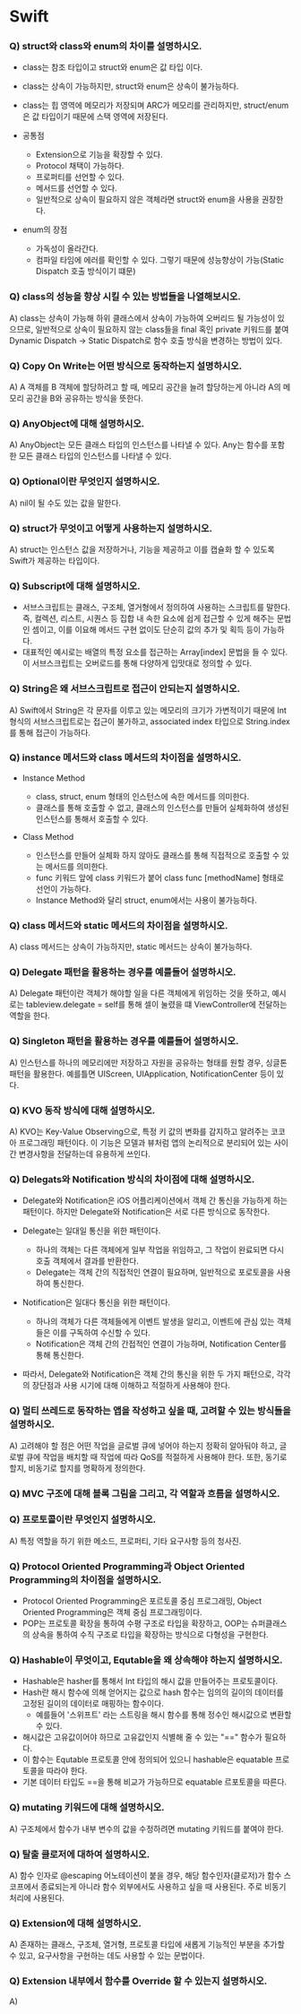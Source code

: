 # Swift

### Q) struct와 class와 enum의 차이를 설명하시오.
- class는 참조 타입이고 struct와 enum은 값 타입 이다.
- class는 상속이 가능하지만, struct와 enum은 상속이 불가능하다.
- class는 힙 영역에 메모리가 저장되며 ARC가 메모리를 관리하지만, struct/enum은 값 타입이기 때문에 스택 영역에 저장된다.

- 공통점
    - Extension으로 기능을 확장할 수 있다.
    - Protocol 채택이 가능하다.
    - 프로퍼티를 선언할 수 있다.
    - 메서드를 선언할 수 있다.
    - 일반적으로 상속이 필요하지 않은 객체라면 struct와 enum을 사용을 권장한다.

- enum의 장점
    - 가독성이 올라간다.
    - 컴파일 타임에 에러를 확인할 수 있다. 그렇기 때문에 성능향상이 가능(Static Dispatch 호출 방식이기 떄문)


### Q) class의 성능을 향상 시킬 수 있는 방법들을 나열해보시오.
A) class는 상속이 가능해 하위 클래스에서 상속이 가능하여 오버리드 될 가능성이 있으므로, 일반적으로 상속이 필요하지 않는 class들을 final 혹인 private 키워드를 붙여 Dynamic Dispatch -> Static Dispatch로 함수 호출 방식을 변경하는 방법이 있다.

### Q) Copy On Write는 어떤 방식으로 동작하는지 설명하시오.
A) A 객체를 B 객체에 할당하려고 할 때, 메모리 공간을 늘려 할당하는게 아니라 A의 메모리 공간을 B와 공유하는 방식을 뜻한다.

### Q) AnyObject에 대해 설명하시오.
A) AnyObject는 모든 클래스 타입의 인스턴스를 나타낼 수 있다. Any는 함수를 포함한 모든 클래스 타입의 인스턴스를 나타낼 수 있다.

### Q) Optional이란 무엇인지 설명하시오.
A) nil이 될 수도 있는 값을 말한다.

### Q) struct가 무엇이고 어떻게 사용하는지 설명하시오.
A) struct는 인스턴스 값을 저장하거나, 기능을 제공하고 이를 캡슐화 할 수 있도록 Swift가 제공하는 타입이다.

### Q) Subscript에 대해 설명하시오.
- 서브스크립트는 클래스, 구조체, 열거형에서 정의하여 사용하는 스크립트를 말한다. 즉, 컬렉션, 리스트, 시퀀스 등 집합 내 속한 요소에 쉽게 접근할 수 있게 해주는 문법인 셈이고, 이를 이요해 메서드 구현 없이도 단순히 값의 추가 및 획득 등이 가능하다.
- 대표적인 예시로는 배열의 특정 요소를 접근하는 Array[index] 문법을 들 수 있다. 이 서브스크립트는 오버로드를 통해 다양하게 입맛대로 정의할 수 있다.

### Q) String은 왜 서브스크립트로 접근이 안되는지 설명하시오.
A) Swift에서 String은 각 문자를 이루고 있는 메모리의 크기가 가변적이기 때문에 Int 형식의 서브스크립트로는 접근이 불가하고, associated index 타입으로 String.index를 통해 접근이 가능하다.

### Q) instance 메서드와 class 메서드의 차이점을 설명하시오.
- Instance Method
    - class, struct, enum 형태의 인스턴스에 속한 메서드를 의미한다.
    - 클래스를 통해 호출할 수 없고, 클래스의 인스턴스를 만들어 실체화하여 생성된 인스턴스를 통해서 호출할 수 있다.

- Class Method
    - 인스턴스를 만들어 실체화 하지 않아도 클래스를 통해 직접적으로 호출할 수 있는 메서드를 의미한다.
    - func 키워드 앞에 class 키워드가 붙어 class func [methodName] 형태로 선언이 가능하다.
    - Instance Method와 달리 struct, enum에서는 사용이 불가능하다.

### Q) class 메서드와 static 메서드의 차이점을 설명하시오.
A) class 메서드는 상속이 가능하지만, static 메서드는 상속이 불가능하다.

### Q) Delegate 패턴을 활용하는 경우를 예를들어 설명하시오.
A) Delegate 패턴이란 객체가 해야할 일을 다른 객체에게 위임하는 것을 뜻하고, 예시로는 tableview.delegate = self를 통해 셀이 눌렸을 떄 ViewController에 전달하는 역할을 한다.

### Q) Singleton 패턴을 활용하는 경우를 예를들어 설명하시오.
A) 인스턴스를 하나의 메모리에만 저장하고 자원을 공유하는 형태를 원할 경우, 싱글톤 패턴을 활용한다. 예를틀면 UIScreen, UIApplication, NotificationCenter 등이 있다.

### Q) KVO 동작 방식에 대해 설명하시오.
A) KVO는 Key-Value Observing으로, 특정 키 값의 변화를 감지하고 알려주는 코코아 프로그래밍 패턴이다. 이 기능은 모델과 뷰처럼 앱의 논리적으로 분리되어 있는 사이 간 변경사항을 전달하는데 유용하게 쓰인다.

### Q) Delegats와 Notification 방식의 차이점에 대해 설명하시오.
- Delegate와 Notification은 iOS 어플리케이션에서 객체 간 통신을 가능하게 하는 패턴이다. 하지만 Delegate와 Notification은 서로 다른 방식으로 동작한다.
- Delegate는 일대일 통신을 위한 패턴이다.
    - 하나의 객체는 다른 객체에게 일부 작업을 위임하고, 그 작업이 완료되면 다시 호출 객체에서 결과를 반환한다.
    - Delegate는 객체 간의 직접적인 연결이 필요하며, 일반적으로 포로토콜을 사용하여 통신한다.

- Notification은 일대다 통신을 위한 패턴이다.
    - 하나의 객체가 다른 객체들에게 이벤트 발생을 알리고, 이벤트에 관심 있는 객체들은 이를 구독하여 수신할 수 있다.
    - Notification은 객체 간의 간접적인 연결이 가능하며, Notification Center를 통해 통신한다.

- 따라서, Delegate와 Notification은 객체 간의 통신을 위한 두 가지 패턴으로, 각각의 장단점과 사용 시기에 대해 이해하고 적절하게 사용해야 한다.

### Q) 멀티 쓰레드로 동작하는 앱을 작성하고 싶을 때, 고려할 수 있는 방식들을 설명하시오.
A) 고려해야 할 점은 어떤 작업을 글로벌 큐에 넣어야 하는지 정확히 알아둬야 하고, 글로벌 큐에 작업을 배치할 때 작업에 따라 QoS를 적절하게 사용해야 한다. 또한, 동기로 할지, 비동기로 할지를 명확하게 정의한다.

### Q) MVC 구조에 대해 블록 그림을 그리고, 각 역할과 흐름을 설명하시오.

### Q) 프로토콜이란 무엇인지 설명하시오.
A) 특정 역할을 하기 위한 메소드, 프로퍼티, 기타 요구사항 등의 청사진.

### Q) Protocol Oriented Programming과 Object Oriented Programming의 차이점을 설명하시오.
- Protocol Oriented Programming은 포르토콜 중심 프로그래밍, Object Oriented Programming은 객체 중심 프로그래밍이다.
- POP는 프로토콜 확장을 통하여 수평 구조로 타입을 확장하고, OOP는 슈퍼클래스의 상속을 통하여 수직 구조로 타입을 확장하는 방식으로 다형성을 구현한다.

### Q) Hashable이 무엇이고, Equtable을 왜 상속해야 하는지 설명하시오.
- Hashable은 hasher를 통해서 Int 타입의 해시 값을 만들어주는 프로토콜이다.
- Hash란 해시 함수에 의해 얻어지는 값으로 hash 함수는 임의의 길이의 데이터를 고정된 길이의 데이터로 매핑하는 함수이다.
    - 예를들어 '스위프트' 라는 스트링을 해시 함수를 통해 정수인 해시값으로 변환할 수 있다.
- 해시값은 고유값이어야 하므로 고유값인지 식별해 줄 수 있는 "==" 함수가 필요하다.
- 이 함수는 Equtable 프로토콜 안에 정의되어 있으니 hashable은 equatable 프로토콜을 따라야 한다.
- 기본 데이터 타입도 ==을 통해 비교가 가능하므로 equatable 르포토콜을 따른다.

### Q) mutating 키워드에 대해 설명하시오.
A) 구조체에서 함수가 내부 변수의 값을 수정하려면 mutating 키워드를 붙여야 한다.

### Q) 탈출 클로저에 대하여 설명하시오.
A) 함수 인자로 @escaping 어노테이션이 붙을 경우, 해당 함수인자(클로저)가 함수 스코프에서 종료되는게 아니라 함수 외부에서도 사용하고 싶을 때 사용된다. 주로 비동기 처리에 사용된다.

### Q) Extension에 대해 설명하시오.
A) 존재하는 클래스, 구조체, 열거형, 프로토콜 타입에 새롭게 기능적인 부분을 추가할 수 있고, 요구사항을 구현하는 데도 사용할 수 있는 문법이다.

### Q) Extension 내부에서 함수를 Override 할 수 있는지 설명하시오.
A) 
